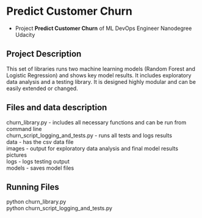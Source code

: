 # Predict Customer Churn

- Project **Predict Customer Churn** of ML DevOps Engineer Nanodegree Udacity

## Project Description
This set of libraries runs two machine learning models (Random Forest and Logistic Regression) and shows key model results. It includes exploratory data analysis and a testing library. It is designed highly modular and can be easily extended or changed.

## Files and data description
churn_library.py - includes all necessary functions and can be run from command line \
churn_script_logging_and_tests.py - runs all tests and logs results \
data - has the csv data file \
images - output for exploratory data analysis and final model results pictures \
logs - logs testing output \
models - saves model files

## Running Files
python churn_library.py \
python churn_script_logging_and_tests.py


